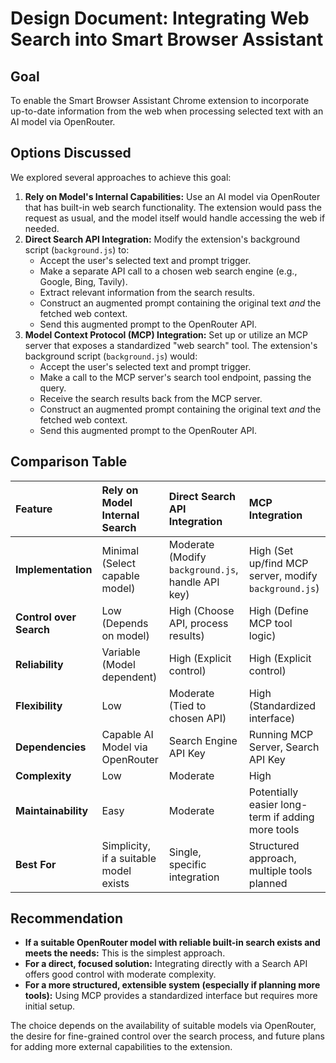 # Design Document: Integrating Web Search into Smart Browser Assistant

## Goal

To enable the Smart Browser Assistant Chrome extension to incorporate up-to-date information from the web when processing selected text with an AI model via OpenRouter.

## Options Discussed

We explored several approaches to achieve this goal:

1.  **Rely on Model's Internal Capabilities:** Use an AI model via OpenRouter that has built-in web search functionality. The extension would pass the request as usual, and the model itself would handle accessing the web if needed.
2.  **Direct Search API Integration:** Modify the extension's background script (`background.js`) to:
    *   Accept the user's selected text and prompt trigger.
    *   Make a separate API call to a chosen web search engine (e.g., Google, Bing, Tavily).
    *   Extract relevant information from the search results.
    *   Construct an augmented prompt containing the original text *and* the fetched web context.
    *   Send this augmented prompt to the OpenRouter API.
3.  **Model Context Protocol (MCP) Integration:** Set up or utilize an MCP server that exposes a standardized "web search" tool. The extension's background script (`background.js`) would:
    *   Accept the user's selected text and prompt trigger.
    *   Make a call to the MCP server's search tool endpoint, passing the query.
    *   Receive the search results back from the MCP server.
    *   Construct an augmented prompt containing the original text *and* the fetched web context.
    *   Send this augmented prompt to the OpenRouter API.

## Comparison Table

| Feature                 | Rely on Model Internal Search | Direct Search API Integration | MCP Integration                 |
| :---------------------- | :---------------------------- | :---------------------------- | :------------------------------ |
| **Implementation**      | Minimal (Select capable model) | Moderate (Modify `background.js`, handle API key) | High (Set up/find MCP server, modify `background.js`) |
| **Control over Search** | Low (Depends on model)        | High (Choose API, process results) | High (Define MCP tool logic)  |
| **Reliability**         | Variable (Model dependent)    | High (Explicit control)       | High (Explicit control)         |
| **Flexibility**         | Low                           | Moderate (Tied to chosen API) | High (Standardized interface) |
| **Dependencies**        | Capable AI Model via OpenRouter | Search Engine API Key         | Running MCP Server, Search API Key |
| **Complexity**          | Low                           | Moderate                      | High                            |
| **Maintainability**     | Easy                          | Moderate                      | Potentially easier long-term if adding more tools |
| **Best For**            | Simplicity, if a suitable model exists | Single, specific integration | Structured approach, multiple tools planned |

## Recommendation

*   **If a suitable OpenRouter model with reliable built-in search exists and meets the needs:** This is the simplest approach.
*   **For a direct, focused solution:** Integrating directly with a Search API offers good control with moderate complexity.
*   **For a more structured, extensible system (especially if planning more tools):** Using MCP provides a standardized interface but requires more initial setup.

The choice depends on the availability of suitable models via OpenRouter, the desire for fine-grained control over the search process, and future plans for adding more external capabilities to the extension.

